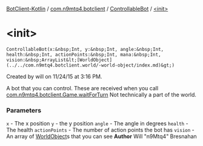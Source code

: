 [BotClient-Kotlin](../../index.md) / [com.n9mtq4.botclient](../index.md) / [ControllableBot](index.md) / [&lt;init&gt;](.)


# &lt;init&gt;

`ControllableBot(x:&nbsp;Int, y:&nbsp;Int, angle:&nbsp;Int, health:&nbsp;Int, actionPoints:&nbsp;Int, mana:&nbsp;Int, vision:&nbsp;ArrayList&lt;[WorldObject](../../com.n9mtq4.botclient.world/-world-object/index.md)&gt;)`

Created by will on 11/24/15 at 3:16 PM.


A bot that you can control.
These are received when you call [com.n9mtq4.botclient.Game.waitForTurn](../-game/wait-for-turn.md)
Not technically a part of the world.




### Parameters

`x` - The x position
`y` - the y position
`angle` - The angle in degrees
`health` - The health
`actionPoints` - The number of action points the bot has
`vision` - An array of [WorldObject](../../com.n9mtq4.botclient.world/-world-object/index.md)s that you can see
**Author**
Will "n9Mtq4" Bresnahan


